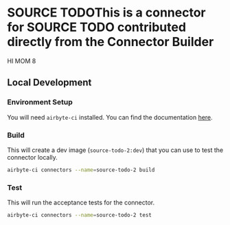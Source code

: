 # SOURCE TODOThis is a connector for SOURCE TODO contributed directly from the Connector Builder

HI MOM 8
## Local Development
### Environment Setup
You will need `airbyte-ci` installed. You can find the documentation [here](airbyte-ci).

### Build
This will create a dev image (`source-todo-2:dev`) that you can use to test the connector locally.
```bash
airbyte-ci connectors --name=source-todo-2 build
```

### Test
This will run the acceptance tests for the connector.
```bash
airbyte-ci connectors --name=source-todo-2 test
```
